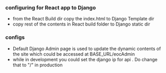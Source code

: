 ### configuring for React app to Django

+ from the React Build dir copy the index.html  to Django Template dir 
+ copy rest of the contents in React build folder to Django static dir 


### configs

+  Default Django Admin page is used to update the dynamic contents of the site which could be accessed at BASE_URL/eocAdmin
+ while in development you could set the django ip for api . Do change that to "/" in production
